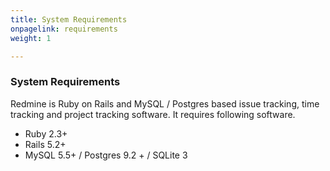 ```yaml
---
title: System Requirements
onpagelink: requirements
weight: 1

---
```



### System Requirements

Redmine is Ruby on Rails and MySQL / Postgres based issue tracking, time tracking and project tracking software. It requires following software.

*   Ruby 2.3+
*   Rails 5.2+
*   MySQL 5.5+ / Postgres 9.2 + / SQLite 3
